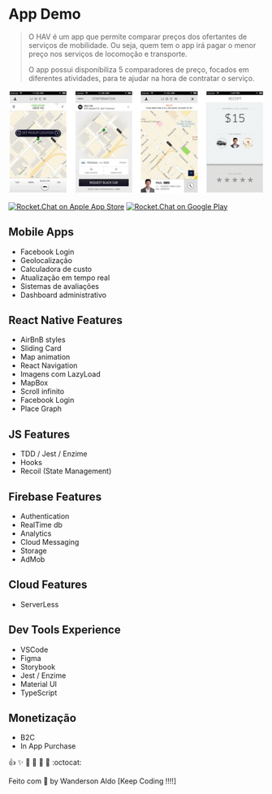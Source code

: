 # App Demo

> O HAV é um app que permite comparar preços dos ofertantes de serviços de mobilidade.
> Ou seja, quem tem o app irá pagar o menor preço nos serviços de locomoção e transporte.
>
> O app possui disponibiliza 5 comparadores de preço, focados em diferentes atividades,
> para te ajudar na hora de contratar o serviço.

![App Demo](/src/assets/app-base.png "App Demo")

[![Rocket.Chat on Apple App Store](https://user-images.githubusercontent.com/551004/29770691-a2082ff4-8bc6-11e7-89a6-964cd405ea8e.png)](https://itunes.apple.com/us/app/rocket-chat/id1148741252?mt=8)
[![Rocket.Chat on Google Play](https://user-images.githubusercontent.com/551004/29770692-a20975c6-8bc6-11e7-8ab0-1cde275496e0.png)](https://play.google.com/store/apps/details?id=chat.rocket.android)

## Mobile Apps

+ Facebook Login
+ Geolocalização
+ Calculadora de custo
+ Atualização em tempo real
+ Sistemas de avaliações
+ Dashboard administrativo

## React Native Features

+ AirBnB styles
+ Sliding Card
+ Map animation
+ React Navigation
+ Imagens com LazyLoad
+ MapBox
+ Scroll infinito
+ Facebook Login
+ Place Graph

## JS Features

+ TDD / Jest / Enzime
+ Hooks
+ Recoil (State Management)

## Firebase Features

+ Authentication
+ RealTime db
+ Analytics
+ Cloud Messaging
+ Storage
+ AdMob

## Cloud Features

+ ServerLess

## Dev Tools Experience

+ VSCode
+ Figma
+ Storybook
+ Jest / Enzime
+ Material UI
+ TypeScript

## Monetização

+ B2C
+ In App Purchase

:+1: :sparkles: :camel: :tada: :rocket: :metal: :octocat:

Feito com 💖 by Wanderson Aldo [Keep Coding !!!!]
